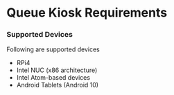 # Queue Kiosk Requirements

### Supported Devices
Following are supported devices
- RPi4
- Intel NUC (x86 architecture)
- Intel Atom-based devices
- Android Tablets (Android 10)
